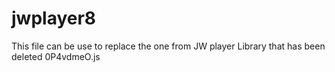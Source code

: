 # jwplayer8

This file can be use to replace the one from JW player Library that has been deleted 0P4vdmeO.js
